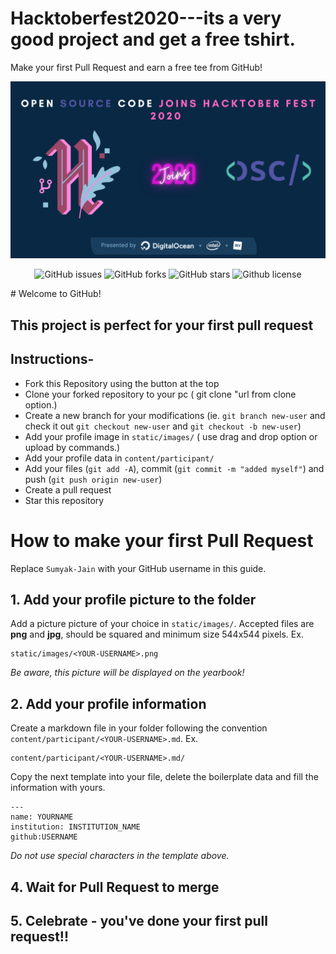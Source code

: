 # Hacktoberfest2020---its a very good project and get a free tshirt.

Make your first Pull Request and earn a free tee from GitHub!

![Hacktoberfest 2020](osc_hacktoberfest2020.png)


<p align="center">
   <img alt="GitHub issues" src="https://img.shields.io/github/issues/OpenSouceCode/Hacktoberfest2020"></a>
   <img alt="GitHub forks" src="https://img.shields.io/github/issues/OpenSouceCode/Hacktoberfest2020"></a>
   <img alt="GitHub stars" src="https://img.shields.io/github/stars/OpenSouceCode/Hacktoberfest2020"></a>
   <img alt="Github license" src="https://img.shields.io/github/license/OpenSouceCode/Hacktoberfest2020"></a>
</p>
# Welcome to GitHub!

## This project is perfect for your first pull request

## Instructions-

- Fork this Repository using the button at the top
- Clone your forked repository to your pc ( git clone "url from clone option.)
- Create a new branch for your modifications (ie. `git branch new-user` and check it out `git checkout new-user` and `git checkout -b new-user`)
- Add your profile image in `static/images/` ( use drag and drop option or upload by commands.)
- Add your profile data in `content/participant/`
- Add your files (`git add -A`), commit (`git commit -m "added myself"`) and push (`git push origin new-user`)
- Create a pull request
- Star this repository

# How to make your first Pull Request

Replace `Sumyak-Jain` with your GitHub username in this guide.

## 1. Add your profile picture to the folder

Add a picture picture of your choice in `static/images/`. Accepted files are **png** and **jpg**, should be squared and minimum size 544x544 pixels. Ex.

```
static/images/<YOUR-USERNAME>.png
```

_Be aware, this picture will be displayed on the yearbook!_

## 2. Add your profile information

Create a markdown file in your folder following the convention `content/participant/<YOUR-USERNAME>.md`. Ex.

```
content/participant/<YOUR-USERNAME>.md/
```

Copy the next template into your file, delete the boilerplate data and fill the information with yours.

```
---
name: YOURNAME
institution: INSTITUTION_NAME
github:USERNAME
```

_Do not use special characters in the template above._

## 4. Wait for Pull Request to merge

## 5. Celebrate - you've done your first pull request!!
